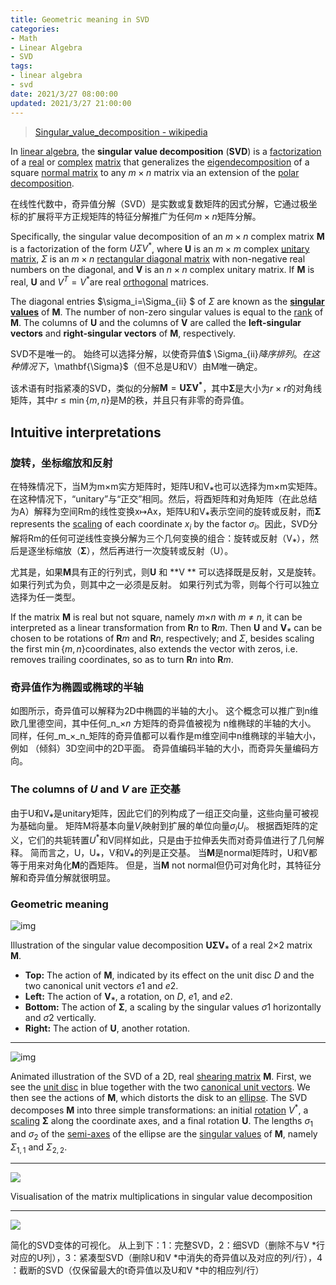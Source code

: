 ```yaml
---
title: Geometric meaning in SVD
categories:
- Math
- Linear Algebra
- SVD
tags:
- linear algebra
- svd
date: 2021/3/27 08:00:00
updated: 2021/3/27 21:00:00
---
```


> [Singular_value_decomposition - wikipedia](https://en.wikipedia.org/wiki/Singular_value_decomposition)

In [linear algebra](/wiki/Linear_algebra "Linear algebra"), the **singular value decomposition** (**SVD**) is a [factorization](/wiki/Matrix_decomposition "Matrix decomposition") of a [real](/wiki/Real_number "Real number") or [complex](/wiki/Complex_number "Complex number") [matrix](/wiki/Matrix_(mathematics) "Matrix (mathematics)") that generalizes the [eigendecomposition](/wiki/Eigendecomposition "Eigendecomposition") of a square [normal matrix](/wiki/Normal_matrix "Normal matrix") to any $m \times n$ matrix via an extension of the [polar decomposition](/wiki/Polar_decomposition#Matrix_polar_decomposition "Polar decomposition").

在线性代数中，奇异值分解（SVD）是实数或复数矩阵的因式分解，它通过极坐标的扩展将平方正规矩阵的特征分解推广为任何$m \times n$矩阵分解。

Specifically, the singular value decomposition of an $m \times n$ complex matrix **M** is a factorization of the form $U \Sigma V^*$, where **U** is an $m \times m$ complex [unitary matrix](/wiki/Unitary_matrix "Unitary matrix"), $\Sigma$ is an $m \times n$ [rectangular diagonal matrix](/wiki/Rectangular_diagonal_matrix "Rectangular diagonal matrix") with non-negative real numbers on the diagonal, and **V** is an $n \times n$ complex unitary matrix. If **M** is real, **U** and  $V^T=V^*$are real [orthogonal](/wiki/Orthogonal_matrix "Orthogonal matrix") matrices.

The diagonal entries $\sigma_i=\Sigma_{ii} $  of $\Sigma$ are known as the **[singular values](/wiki/Singular_value "Singular value")** of **M**. The number of non-zero singular values is equal to the [rank](/wiki/Rank_of_a_matrix "Rank of a matrix") of **M**. The columns of **U** and the columns of **V** are called the **left-singular vectors** and **right-singular vectors** of **M**, respectively.

SVD不是唯一的。 始终可以选择分解，以使奇异值$ \Sigma_{ii}$降序排列。 在这种情况下，$\mathbf{\Sigma}$（但不总是U和V）由M唯一确定。

该术语有时指紧凑的SVD，类似的分解$\mathbf {M} =\mathbf {U\Sigma V^{*}}$，其中$\mathbf {\Sigma}$是大小为$r \times r$的对角线矩阵，其中$r \leq \min \{m,n \}$是M的秩，并且只有非零的奇异值。 

## Intuitive interpretations

### 旋转，坐标缩放和反射

在特殊情况下，当M为m×m实方矩阵时，矩阵U和V⁎也可以选择为m×m实矩阵。在这种情况下，“unitary”与“正交”相同。然后，将酉矩阵和对角矩阵（在此总结为A）解释为空间Rm的线性变换x↦Ax，矩阵U和V⁎表示空间的旋转或反射，而$\mathbf {\Sigma}$ represents the [scaling](/wiki/Scaling_matrix "Scaling matrix") of each coordinate $x_i$ by the factor $σ_i$。因此，SVD分解将Rm的任何可逆线性变换分解为三个几何变换的组合：旋转或反射（V⁎），然后是逐坐标缩放（$\mathbf {\Sigma}$），然后再进行一次旋转或反射（U）。

尤其是，如果**M**具有正的行列式，则**U** 和 **V ** 可以选择既是反射，又是旋转。 如果行列式为负，则其中之一必须是反射。 如果行列式为零，则每个行可以独立选择为任一类型。

If the matrix **M** is real but not square, namely _m_×_n_ with _m_ ≠ _n_, it can be interpreted as a linear transformation from **R**_n_ to **R**_m_. Then **U** and **V**⁎ can be chosen to be rotations of **R**_m_ and **R**_n_, respectively; and $\Sigma$, besides scaling the first  $\min \{m,n\}$coordinates, also extends the vector with zeros, i.e. removes trailing coordinates, so as to turn **R**_n_ into **R**_m_.

### 奇异值作为椭圆或椭球的半轴

如图所示，奇异值可以解释为2D中椭圆的半轴的大小。 这个概念可以推广到n维欧几里德空间，其中任何_n_×_n_ 方矩阵的奇异值被视为 n维椭球的半轴的大小。 同样，任何_m_×_n_矩阵的奇异值都可以看作是m维空间中n维椭球的半轴大小，例如 （倾斜）3D空间中的2D平面。 奇异值编码半轴的大小，而奇异矢量编码方向。 

### The columns of _U_ and _V_ are 正交基

由于U和V⁎是unitary矩阵，因此它们的列构成了一组正交向量，这些向量可被视为基础向量。 矩阵M将基本向量$V_i$映射到扩展的单位向量$σ_iU_i$。 根据酉矩阵的定义，它们的共轭转置$U^*$和V同样如此，只是由于拉伸丢失而对奇异值进行了几何解释。 简而言之，U，U⁎，V和V⁎的列是正交基。 当$\mathbf{M}$是normal矩阵时，U和V都等于用来对角化$\mathbf {M}$的酉矩阵。 但是，当$\mathbf{M}$ not normal但仍可对角化时，其特征分解和奇异值分解就很明显。

### Geometric meaning

![img](https://gitee.com/gaoyi-ai/image-bed/raw/8b20bc52f4f8e0224e142dbe6aaa9921b411d730/images/220px-Singular-Value-Decomposition.svg.png)

Illustration of the singular value decomposition **UΣV**⁎ of a real 2×2 matrix **M**.

- **Top:** The action of **M**, indicated by its effect on the unit disc *D* and the two canonical unit vectors *e*1 and *e*2.
- **Left:** The action of **V**⁎, a rotation, on *D*, *e*1, and *e*2.
- **Bottom:** The action of **Σ**, a scaling by the singular values *σ*1 horizontally and *σ*2 vertically.
- **Right:** The action of **U**, another rotation.

---

![img](https://gitee.com/gaoyi-ai/image-bed/raw/c208ae91ce1132fdcc98c4b0acf7271125d13016/images/280px-Singular_value_decomposition.gif)

Animated illustration of the SVD of a 2D, real [shearing matrix](https://en.wikipedia.org/wiki/Shear_mapping) **M**. First, we see the [unit disc](https://en.wikipedia.org/wiki/Unit_disc) in blue together with the two [canonical unit vectors](https://en.wikipedia.org/wiki/Standard_basis). We then see the actions of **M**, which distorts the disk to an [ellipse](https://en.wikipedia.org/wiki/Ellipse). The SVD decomposes **M** into three simple transformations: an initial [rotation](https://en.wikipedia.org/wiki/Rotation_matrix) $V^*$, a [scaling](https://en.wikipedia.org/wiki/Scaling_matrix) $\mathbf {\Sigma }$ along the coordinate axes, and a final rotation **U**. The lengths $σ_1$ and $σ_2$ of the [semi-axes](https://en.wikipedia.org/wiki/Ellipse#Elements_of_an_ellipse) of the ellipse are the [singular values](https://en.wikipedia.org/wiki/Singular_value) of **M**, namely $Σ_{1,1}$ and $Σ_{2,2}$.

---

![](https://gitee.com/gaoyi-ai/image-bed/raw/master/images/220px-Singular_value_decomposition_visualisation.svg.png)

Visualisation of the matrix multiplications in singular value decomposition

---

![](https://gitee.com/gaoyi-ai/image-bed/raw/master/images/220px-Reduced_Singular_Value_Decompositions.svg.png)

简化的SVD变体的可视化。 从上到下：1：完整SVD，2：细SVD（删除不与V *行对应的U列），3：紧凑型SVD（删除U和V *中消失的奇异值以及对应的列/行），4 ：截断的SVD（仅保留最大的t奇异值以及U和V *中的相应列/行）